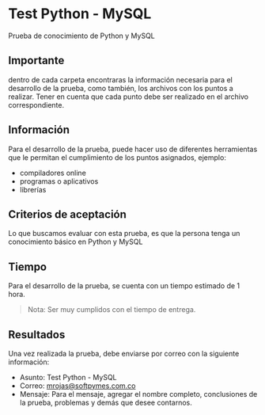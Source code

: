 # Test Python - MySQL

Prueba de conocimiento de Python y MySQL

## Importante

dentro de cada carpeta encontraras la información necesaria para el desarrollo de la prueba,
como también, los archivos con los puntos a realizar. Tener en cuenta que cada punto
debe ser realizado en el archivo correspondiente.

## Información

Para el desarrollo de la prueba, puede hacer uso de diferentes herramientas que le permitan
el cumplimiento de los puntos asignados, ejemplo:

- compiladores online
- programas o aplicativos
- librerías

## Criterios de aceptación

Lo que buscamos evaluar con esta prueba, es que la persona tenga un conocimiento básico en Python y MySQL

## Tiempo

Para el desarrollo de la prueba, se cuenta con un tiempo estimado de 1 hora.

> Nota: Ser muy cumplidos con el tiempo de entrega.

## Resultados

Una vez realizada la prueba, debe enviarse por correo con la siguiente información:

- Asunto: Test Python - MySQL
- Correo: mrojas@softpymes.com.co
- Mensaje: Para el mensaje, agregar el nombre completo, conclusiones de la prueba, problemas y demás que desee contarnos.
